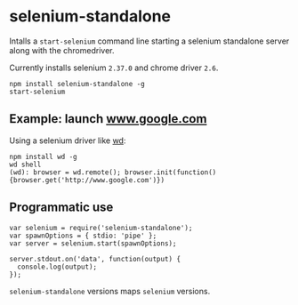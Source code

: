 # selenium-standalone

Intalls a `start-selenium` command line starting a selenium standalone
server along with the chromedriver.

Currently installs selenium `2.37.0` and chrome driver `2.6`.

```shell
npm install selenium-standalone -g
start-selenium
```

## Example: launch www.google.com

Using a selenium driver like [wd](https://github.com/admc/wd):

```shell
npm install wd -g
wd shell
(wd): browser = wd.remote(); browser.init(function(){browser.get('http://www.google.com')})
```

## Programmatic use

```
var selenium = require('selenium-standalone');
var spawnOptions = { stdio: 'pipe' };
var server = selenium.start(spawnOptions);

server.stdout.on('data', function(output) {
  console.log(output);
});
```

`selenium-standalone` versions maps `selenium` versions.
